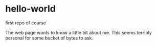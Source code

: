 # hello-world
first repo of course

The web page wants to know a little bit about me.  This seems terribly personal for some bucket of bytes to ask.
